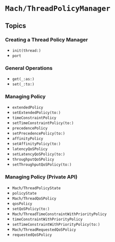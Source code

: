 # ``Mach/ThreadPolicyManager``

## Topics

### Creating a Thread Policy Manager

- ``init(thread:)``
- ``port``

### General Operations

 - ``get(_:as:)``
 - ``set(_:to:)``


### Managing Policy

- ``extendedPolicy``
- ``setExtendedPolicy(to:)``
- ``timeConstraintPolicy``
- ``setTimeConstraintPolicy(to:)``
- ``precedencePolicy``
- ``setPrecedencePolicy(to:)``
- ``affinityPolicy``
- ``setAffinityPolicy(to:)``
- ``latencyQoSPolicy``
- ``setLatencyQoSPolicy(to:)``
- ``throughputQoSPolicy``
- ``setThroughputQoSPolicy(to:)``

### Managing Policy (Private API)

- ``Mach/ThreadPolicyState``
- ``policyState``
- ``Mach/ThreadQoSPolicy``
- ``qosPolicy``
- ``setQoSPolicy(to:)``
- ``Mach/ThreadTimeConstraintWithPriorityPolicy``
- ``timeConstraintWithPriorityPolicy``
- ``setTimeConstraintWithPriorityPolicy(to:)``
- ``Mach/ThreadRequestedQoSPolicy``
- ``requestedQoSPolicy``